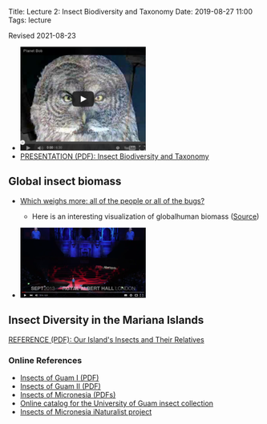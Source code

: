 Title: Lecture 2: Insect Biodiversity and Taxonomy
Date: 2019-08-27 11:00
Tags: lecture

Revised 2021-08-23

* [![VIDEO: Planet Bob](/images/PlanetBob.png)](https://www.youtube.com/watch?feature=player_embedded&v=mwuASmP7TfU)
* [PRESENTATION (PDF): Insect Biodiversity and Taxonomy](/pdfs/nomenclature.pdf)

## Global insect biomass
* [Which weighs more: all of the people or all of the bugs?](https://fivethirtyeight.com/features/the-bugs-of-the-world-could-squish-us-all/)
    * Here is an interesting visualization of globalhuman biomass ([Source](https://futurism.com/disturbing-simulation-shows-what-would-happen-if-you-blended-up-every-living-human))

* [![VIDEO: Max Barclay talks about beetles](/images/MaxBarclay.png)](https://youtu.be/ZGcu8WwheUU)

## Insect Diversity in the Mariana Islands
[REFERENCE (PDF): Our Island's Insects and Their Relatives](/pdfs/InsectBiology.pdf)

### Online References
* [Insects of Guam I (PDF)](https://www.google.com/url?sa=t&rct=j&q=&esrc=s&source=web&cd=&cad=rja&uact=8&ved=2ahUKEwi8jpjW6sXyAhXPZ94KHaSNCZwQFnoECCAQAQ&url=http%3A%2F%2Fhbs.bishopmuseum.org%2Fpubs-online%2Fpdf%2Fb172p3-6.pdf&usg=AOvVaw3sSfIfQKdHoxYY71W3SWrk)
* [Insects of Guam II (PDF)](https://www.google.com/url?sa=t&rct=j&q=&esrc=s&source=web&cd=&cad=rja&uact=8&ved=2ahUKEwiNtNnq6sXyAhVCEXAKHVbiBgMQFnoECAQQAQ&url=http%3A%2F%2Fhbs.bishopmuseum.org%2Fpubs-online%2Fpdf%2Fbull189.pdf&usg=AOvVaw3TdoUm5ocZWzJYkWMUaDOz)
* [Insects of Micronesia (PDFs)](http://hbs.bishopmuseum.org/pubs-online/iom.html)
* [Online catalog for the University of Guam insect collection](https://scan-bugs.org/portal/collections/misc/collprofiles.php?collid=180)
* [Insects of Micronesia iNaturalist project](https://www.inaturalist.org/projects/insects-of-micronesia)
